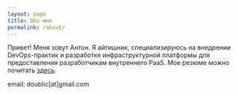 ```yaml
---
layout: page
title: Обо мне
permalink: /about/
---
```


Привет! Меня зовут Антон. Я айтишник, специализируюсь на внедрении DevOps-практик и разработке инфраструктурной платформы для предоставления разработчикам внутреннего PaaS. Мое резюме можно почитать [здесь](static/Anton-Markelov-DevOps-CV-20241225.pdf).

email: doublic[at]gmail.com
